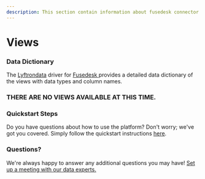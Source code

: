 ```yaml
---
description: This section contain information about fusedesk connector views information
---
```


# Views

### Data Dictionary

The [Lyftrondata](https://www.lyftrondata.com/) driver for [Fusedesk](https://www.lyftrondata.com/integration/commerce-analytics/fusedesk/)[ ](https://www.lyftrondata.com/integration/fusedesk/)provides a detailed data dictionary of the views with data types and column names.

### THERE ARE NO VIEWS AVAILABLE AT THIS TIME.

### Quickstart Steps

Do you have questions about how to use the platform? Don't worry; we've got you covered. Simply follow the quickstart instructions [here](../).

### Questions? <a href="#questions" id="questions"></a>

We're always happy to answer any additional questions you may have! [Set up a meeting with our data experts.](https://www.lyftrondata.com/book-a-meeting/)
